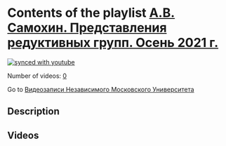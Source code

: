 # Contents of the playlist [А.В. Самохин. Представления редуктивных групп. Осень 2021 г.](https://www.youtube.com/playlist?list=PLp9ABVh6_x4EHRhoW33nkPYjbLmsQ5wRf)

[![synced with youtube](https://img.shields.io/github/last-commit/mathphysschool/mathphysschool.github.io/autoupdate1?label=synced%20with%20youtube)](#)

Number of videos: [0](#videos)

Go to [Видеозаписи Независимого Московского Университета](../README.md)

## Description



## Videos

